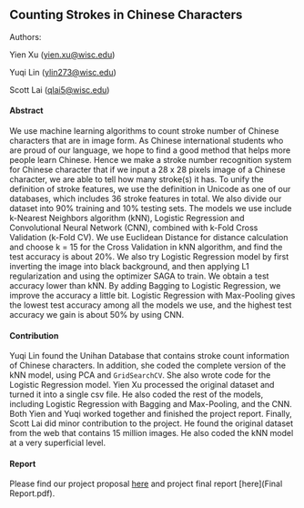 ## Counting Strokes in Chinese Characters

Authors: 

Yien Xu (yien.xu@wisc.edu)

Yuqi Lin (ylin273@wisc.edu)

Scott Lai (qlai5@wisc.edu)

#### Abstract

We use machine learning algorithms to count stroke number of Chinese characters that are in image form. As Chinese international students who are proud of our language, we hope to find a good method that helps more people learn Chinese. Hence we make a stroke number recognition system for Chinese character that if we input a 28 x 28 pixels image of a Chinese character, we are able to tell how many stroke(s) it has. To unify the definition of stroke features, we use the definition in Unicode as one of our databases, which includes 36 stroke features in total. We also divide our dataset into 90% training and 10% testing sets. The models we use include k-Nearest Neighbors algorithm (kNN), Logistic Regression and Convolutional Neural Network (CNN), combined with k-Fold Cross Validation (k-Fold CV). We use Euclidean Distance for distance calculation and choose k = 15 for the Cross Validation in kNN algorithm, and find the test accuracy is about 20\%. We also try Logistic Regression model by first inverting the image into black background, and then applying L1 regularization and using the optimizer SAGA to train. We obtain a test accuracy lower than kNN. By adding Bagging to Logistic Regression, we improve the accuracy a little bit. Logistic Regression with Max-Pooling gives the lowest test accuracy among all the models we use, and the highest test accuracy we gain is about 50% by using CNN.

#### Contribution

Yuqi Lin found the Unihan Database that contains stroke count information of Chinese characters. In addition, she coded the complete version of the kNN model, using PCA and `GridSearchCV`. She also wrote code for the Logistic Regression model. Yien Xu processed the original dataset and turned it into a single csv file. He also coded the rest of the models, including Logistic Regression with Bagging and Max-Pooling, and the CNN. Both Yien and Yuqi worked together and finished the project report. Finally, Scott Lai did minor contribution to the project. He found the original dataset from the web that contains 15 million images. He also coded the kNN model at a very superficial level.

#### Report

Please find our project proposal [here](Proposal.pdf) and project final report [here](Final Report.pdf).
